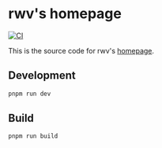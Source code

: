 # rwv's homepage

[![CI](https://github.com/rwv/homepage/actions/workflows/ci.yml/badge.svg)](https://github.com/rwv/homepage/actions/workflows/ci.yml)

This is the source code for rwv's [homepage](https://rwv.dev/).

## Development

```sh
pnpm run dev
```

## Build

```sh
pnpm run build
```
